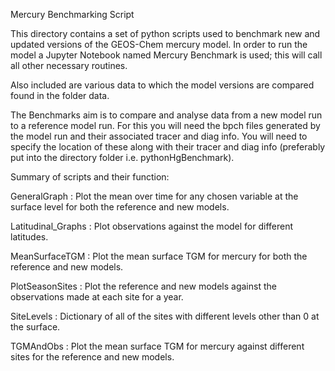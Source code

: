 Mercury Benchmarking Script 

This directory contains a set of python scripts used to benchmark new and updated versions of the GEOS-Chem mercury model. 
In order to run the model a Jupyter Notebook named Mercury Benchmark is used; this will call all other necessary routines.

Also included are various data to which the model versions are compared found in the folder data. 

The Benchmarks aim is to compare and analyse data from a new model run to a reference model run. For this you will need the
bpch files generated by the model run and their associated tracer and diag info. You will need to specify the location of these 
along with their tracer and diag info (preferably put into the directory folder i.e. pythonHgBenchmark). 

Summary of scripts and their function:

GeneralGraph : Plot the mean over time for any chosen variable at the surface level for both the reference and new models. 

Latitudinal_Graphs : Plot observations against the model for different latitudes.

MeanSurfaceTGM :  Plot the mean surface TGM for mercury for both the reference and new models. 

PlotSeasonSites : Plot the reference and new models against the observations made at each site for a year. 

SiteLevels : Dictionary of all of the sites with different levels other than 0 at the surface.

TGMAndObs : Plot the mean surface TGM for mercury against different sites for the reference and new models.


